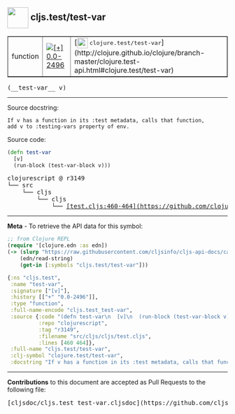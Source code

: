 ## <img width="48px" valign="middle" src="http://i.imgur.com/Hi20huC.png"> cljs.test/test-var

 <table border="1">
<tr>

<td>function</td>
<td><a href="https://github.com/cljsinfo/cljs-api-docs/tree/0.0-2496"><img valign="middle" alt="[+] 0.0-2496" src="https://img.shields.io/badge/+-0.0--2496-lightgrey.svg"></a> </td>
<td>
[<img height="24px" valign="middle" src="http://i.imgur.com/1GjPKvB.png"> <samp>clojure.test/test-var</samp>](http://clojure.github.io/clojure/branch-master/clojure.test-api.html#clojure.test/test-var)
</td>
</tr>
</table>

 <samp>
(__test-var__ v)<br>
</samp>

---




Source docstring:

```
If v has a function in its :test metadata, calls that function,
add v to :testing-vars property of env.
```

Source code:

```clj
(defn test-var
  [v]
  (run-block (test-var-block v)))
```

 <pre>
clojurescript @ r3149
└── src
    └── cljs
        └── cljs
            └── <ins>[test.cljs:460-464](https://github.com/clojure/clojurescript/blob/r3149/src/cljs/cljs/test.cljs#L460-L464)</ins>
</pre>


---

__Meta__ - To retrieve the API data for this symbol:

```clj
;; from Clojure REPL
(require '[clojure.edn :as edn])
(-> (slurp "https://raw.githubusercontent.com/cljsinfo/cljs-api-docs/catalog/cljs-api.edn")
    (edn/read-string)
    (get-in [:symbols "cljs.test/test-var"]))
```

```clj
{:ns "cljs.test",
 :name "test-var",
 :signature ["[v]"],
 :history [["+" "0.0-2496"]],
 :type "function",
 :full-name-encode "cljs.test_test-var",
 :source {:code "(defn test-var\n  [v]\n  (run-block (test-var-block v)))",
          :repo "clojurescript",
          :tag "r3149",
          :filename "src/cljs/cljs/test.cljs",
          :lines [460 464]},
 :full-name "cljs.test/test-var",
 :clj-symbol "clojure.test/test-var",
 :docstring "If v has a function in its :test metadata, calls that function,\nadd v to :testing-vars property of env."}

```

---

__Contributions__ to this document are accepted as Pull Requests to the following file:

 <pre>
[cljsdoc/cljs.test_test-var.cljsdoc](https://github.com/cljsinfo/cljs-api-docs/blob/master/cljsdoc/cljs.test_test-var.cljsdoc)
</pre>

